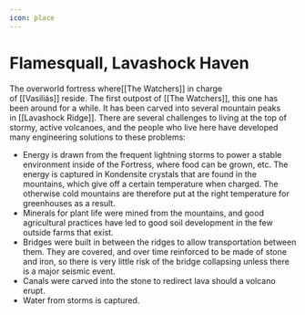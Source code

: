 ```yaml
---
icon: place
---
```

# Flamesquall, Lavashock Haven
The overworld fortress where[[The Watchers]] in charge of [[Vasiliás]] reside. The first outpost of [[The Watchers]], this one has been around for a while. It has been carved into several mountain peaks in [[Lavashock Ridge]]. There are several challenges to living at the top of stormy, active volcanoes, and the people who live here have developed many engineering solutions to these problems:

-   Energy is drawn from the frequent lightning storms to power a stable environment inside of the Fortress, where food can be grown, etc. The energy is captured in Kondensite crystals that are found in the mountains, which give off a certain temperature when charged. The otherwise cold mountains are therefore put at the right temperature for greenhouses as a result.
-   Minerals for plant life were mined from the mountains, and good agricultural practices have led to good soil development in the few outside farms that exist.
-   Bridges were built in between the ridges to allow transportation between them. They are covered, and over time reinforced to be made of stone and iron, so there is very little risk of the bridge collapsing unless there is a major seismic event.
-   Canals were carved into the stone to redirect lava should a volcano erupt.
-   Water from storms is captured.
